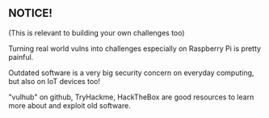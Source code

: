 ## NOTICE!

(This is relevant to building your own challenges too)

Turning real world vulns into challenges especially on Raspberry Pi is pretty painful.

Outdated software is a very big security concern on everyday computing, but also on IoT devices too!

"vulhub" on github, TryHackme, HackTheBox are good resources to learn more about and exploit old software.
